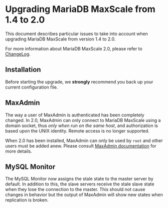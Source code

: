 # Upgrading MariaDB MaxScale from 1.4 to 2.0

This document describes particular issues to take into account when upgrading
MariaDB MaxScale from version 1.4 to 2.0.

For more information about MariaDB MaxScale 2.0, please refer to [ChangeLog](../Changelog.md).

## Installation

Before starting the upgrade, we **strongly** recommend you back up your current
configuration file.

## MaxAdmin

The way a user of MaxAdmin is authenticated has been completely changed.
In 2.0, MaxAdmin can only connect to MariaDB MaxScale using a domain socket, thus
_only when run on the same host_, and authorization is based upon the UNIX
identity. Remote access is no longer supported.

When 2.0 has been installed, MaxAdmin can only be used by `root` and
other users must be added anew. Please consult
[MaxAdmin documentation](../Reference/MaxAdmin.md) for more details.

## MySQL Monitor

The MySQL Monitor now assigns the stale state to the master server by default.
In addition to this, the slave servers receive the stale slave state when they
lose the connection to the master. This should not cause changes in behavior
but the output of MaxAdmin will show new states when replication is broken.

